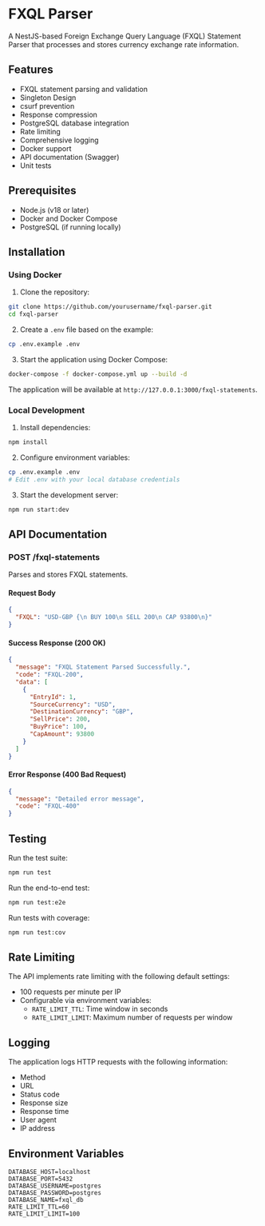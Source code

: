 # FXQL Parser

A NestJS-based Foreign Exchange Query Language (FXQL) Statement Parser that processes and stores currency exchange rate information.

## Features

- FXQL statement parsing and validation
- Singleton Design
- csurf prevention
- Response compression
- PostgreSQL database integration
- Rate limiting
- Comprehensive logging
- Docker support
- API documentation (Swagger)
- Unit tests

## Prerequisites

- Node.js (v18 or later)
- Docker and Docker Compose
- PostgreSQL (if running locally)

## Installation

### Using Docker

1. Clone the repository:

```bash
git clone https://github.com/yourusername/fxql-parser.git
cd fxql-parser
```

2. Create a `.env` file based on the example:

```bash
cp .env.example .env
```

3. Start the application using Docker Compose:

```bash
docker-compose -f docker-compose.yml up --build -d
```

The application will be available at `http://127.0.0.1:3000/fxql-statements`.

### Local Development

1. Install dependencies:

```bash
npm install
```

2. Configure environment variables:

```bash
cp .env.example .env
# Edit .env with your local database credentials
```

3. Start the development server:

```bash
npm run start:dev
```

## API Documentation

### POST /fxql-statements

Parses and stores FXQL statements.

#### Request Body

```json
{
  "FXQL": "USD-GBP {\n BUY 100\n SELL 200\n CAP 93800\n}"
}
```

#### Success Response (200 OK)

```json
{
  "message": "FXQL Statement Parsed Successfully.",
  "code": "FXQL-200",
  "data": [
    {
      "EntryId": 1,
      "SourceCurrency": "USD",
      "DestinationCurrency": "GBP",
      "SellPrice": 200,
      "BuyPrice": 100,
      "CapAmount": 93800
    }
  ]
}
```

#### Error Response (400 Bad Request)

```json
{
  "message": "Detailed error message",
  "code": "FXQL-400"
}
```

## Testing

Run the test suite:

```bash
npm run test
```

Run the end-to-end test:

```bash
npm run test:e2e
```

Run tests with coverage:

```bash
npm run test:cov
```

## Rate Limiting

The API implements rate limiting with the following default settings:

- 100 requests per minute per IP
- Configurable via environment variables:
  - `RATE_LIMIT_TTL`: Time window in seconds
  - `RATE_LIMIT_LIMIT`: Maximum number of requests per window

## Logging

The application logs HTTP requests with the following information:

- Method
- URL
- Status code
- Response size
- Response time
- User agent
- IP address

## Environment Variables

```
DATABASE_HOST=localhost
DATABASE_PORT=5432
DATABASE_USERNAME=postgres
DATABASE_PASSWORD=postgres
DATABASE_NAME=fxql_db
RATE_LIMIT_TTL=60
RATE_LIMIT_LIMIT=100
```
